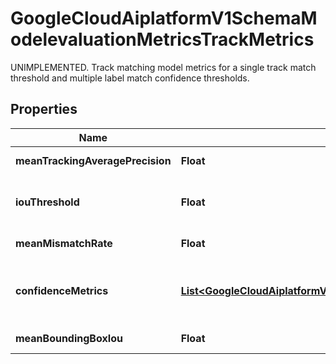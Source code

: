 

# GoogleCloudAiplatformV1SchemaModelevaluationMetricsTrackMetrics

UNIMPLEMENTED. Track matching model metrics for a single track match threshold and multiple label match confidence thresholds.

## Properties

| Name | Type | Description | Notes |
|------------ | ------------- | ------------- | -------------|
|**meanTrackingAveragePrecision** | **Float** | The mean average precision over all confidence thresholds. |  [optional] |
|**iouThreshold** | **Float** | The intersection-over-union threshold value between bounding boxes across frames used to compute this metric entry. |  [optional] |
|**meanMismatchRate** | **Float** | The mean mismatch rate over all confidence thresholds. |  [optional] |
|**confidenceMetrics** | [**List&lt;GoogleCloudAiplatformV1SchemaModelevaluationMetricsTrackMetricsConfidenceMetrics&gt;**](GoogleCloudAiplatformV1SchemaModelevaluationMetricsTrackMetricsConfidenceMetrics.md) | Metrics for each label-match &#x60;confidenceThreshold&#x60; from 0.05,0.10,...,0.95,0.96,0.97,0.98,0.99. Precision-recall curve is derived from them. |  [optional] |
|**meanBoundingBoxIou** | **Float** | The mean bounding box iou over all confidence thresholds. |  [optional] |



